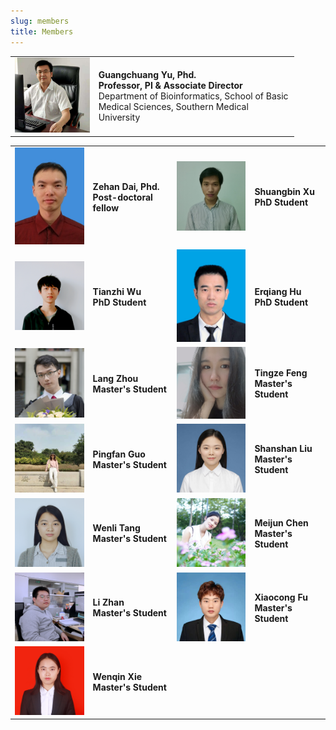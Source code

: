 ```yaml
---
slug: members
title: Members
---
```





<link rel="stylesheet" href="https://cdn.jsdelivr.net/gh/jpswalsh/academicons/css/academicons.min.css">

<table style="border:none; width:90%;">
   <tr style="border:none;"> 
    <td style="border:none;"><img src="/images/members/ygc.jpg" width='300px'></td>
    <td style="border:none;"><strong>Guangchuang Yu, Phd.<br>
        Professor, PI & Associate Director</strong><br>
        Department of Bioinformatics, School of Basic Medical Sciences, Southern Medical University<br>
        <a href="https://github.com/guangchuangyu/" aria-label="Github">
            <i class="fa fa-github fa-2x" aria-hidden="true"></i></a>
        <a href="https://twitter.com/guangchuangyu/" aria-label="Twitter">
            <i class="fa fa-twitter fa-2x" aria-hidden="true"></i></a>
        <a href="https://scholar.google.com/citations?user=DO5oG40AAAAJ&hl=en" aria-label="GoogleScholar">    
            <i class="ai ai-google-scholar ai-2x"></i></a>
        <a href="https://orcid.org/0000-0002-6485-8781" aria-label="Orcid">    
            <i class="ai ai-orcid ai-2x"></i></a>   
        <a href="https://pubmed.ncbi.nlm.nih.gov/?term=yu%2C%20guangchuang[Author]" aria-label="Pubmed">    
            <i class="ai ai-pubmed ai-2x"></i></a>                               
        <a href="/cv/ygc.html" aria-label="CV">    
            <i class="ai ai-cv ai-2x"></i></a>                
    </td>
  </tr> 
</table> 

<table style="border:none;">
<tr style="border:none;"> 
    <td style="border:none;"><img src="/images/members/dzh.png" width='150px'></td>
    <td style="border:none;"><strong>Zehan Dai, Phd.<br>
        Post-doctoral fellow</strong><br>
        <a href="https://github.com/ZehanDai" aria-label="Github">
            <i class="fa fa-github fa-2x" aria-hidden="true"></i></a>
    </td>
    <td style="border:none;"><img src="/images/members/xsb.jpg" width='150px'></td>
    <td style="border:none;"><strong>Shuangbin Xu<br>
        PhD Student</strong><br>
        <a href="https://github.com/xiangpin" aria-label="Github">
            <i class="fa fa-github fa-2x" aria-hidden="true"></i></a>
    </td>    
  </tr> 
<tr style="border:none;"> 
    <td style="border:none;"><img src="/images/members/wtz.jpg" width='150px'></td>
    <td style="border:none;"><strong>Tianzhi Wu<br>
        PhD Student</strong><br>
        <a href="https://github.com/timze216" aria-label="Github">
            <i class="fa fa-github fa-2x" aria-hidden="true"></i></a>
    </td>
    <td style="border:none;"><img src="/images/members/heq.jpg" width='150px'></td>
    <td style="border:none;"><strong>Erqiang Hu<br>
        PhD Student</strong><br>
        <a href="https://github.com/huerqiang" aria-label="Github">
            <i class="fa fa-github fa-2x" aria-hidden="true"></i></a>
        <a href="https://orcid.org/0000-0002-1798-7513" aria-label="Orcid">    
            <i class="ai ai-orcid ai-2x"></i></a> 
    </td>    
  </tr>
 <tr style="border:none;"> 
    <td style="border:none;"><img src="/images/members/zhoulang.jpg" width='150px'></td>
    <td style="border:none;"><strong>Lang Zhou<br>
        Master's Student</strong><br>
        <a href="https://github.com/nyzhoulang" aria-label="Github">
            <i class="fa fa-github fa-2x" aria-hidden="true"></i></a>
    </td>
    <td style="border:none;"><img src="/images/members/ftz.jpg" width='150px'></td>
    <td style="border:none;"><strong>Tingze Feng<br>
        Master's Student</strong><br>
        <a href="https://github.com/suqianzhi" aria-label="Github">
            <i class="fa fa-github fa-2x" aria-hidden="true"></i></a>
    </td>    
  </tr> 
 <tr style="border:none;"> 
    <td style="border:none;"><img src="/images/members/gpf.jpg" width='150px'></td>
    <td style="border:none;"><strong>Pingfan Guo<br>
        Master's Student</strong><br>
        <a href="https://github.com/qibaiqi" aria-label="Github">
            <i class="fa fa-github fa-2x" aria-hidden="true"></i></a>
    </td>
    <td style="border:none;"><img src="/images/members/lss.jpg" width='150px'></td>
    <td style="border:none;"><strong>Shanshan Liu<br>
        Master's Student</strong>
    </td>    
  </tr>
 <tr style="border:none;"> 
    <td style="border:none;"><img src="/images/members/twl.jpg" width='150px'></td>
    <td style="border:none;"><strong>Wenli Tang<br>
        Master's Student</strong><br>
        <a href="https://github.com/WENLITANG" aria-label="Github">
            <i class="fa fa-github fa-2x" aria-hidden="true"></i></a>
    </td>
    <td style="border:none;"><img src="/images/members/cmj.jpg" width='150px'></td>
    <td style="border:none;"><strong>Meijun Chen<br>
        Master's Student</strong><br>
        <a href="https://github.com/mjchen1996" aria-label="Github">
            <i class="fa fa-github fa-2x" aria-hidden="true"></i></a>
        <a href="https://www.researchgate.net/profile/Meijun-Chen?ev=hdr_xprf&_sg=Gt4OOeY8VUKHhTru1eAVc09MhVD51o2QS7RbR39ycXAHLU8B-ZxuLOa_t7YlhhswFtVAqy2iB1Wmn5Uz8YHwQrOA" aria-label="Researchgate">
            <i class="fab fa-researchgate" aria-hidden="true"></i></a>
    </td>    
  </tr>    
 <tr style="border:none;"> 
    <td style="border:none;"><img src="/images/members/zhanli.jpg" width='150px'></td>
    <td style="border:none;"><strong>Li Zhan<br>
        Master's Student</strong><br>
        <a href="https://github.com/Alee-Jen" aria-label="Github">
            <i class="fa fa-github fa-2x" aria-hidden="true"></i></a>
    </td>
    <td style="border:none;"><img src="/images/members/fxc.jpg" width='150px'></td>
    <td style="border:none;"><strong>Xiaocong Fu<br>
        Master's Student</strong>
    </td>    
  </tr> 
<tr style="border:none;"> 
    <td style="border:none;"><img src="/images/members/xwq.jpg" width='150px'></td>
    <td style="border:none;"><strong>Wenqin Xie<br>
        Master's Student</strong><br>
        <a href="https://github.com/Xie-Wenqin" aria-label="Github">
            <i class="fa fa-github fa-2x" aria-hidden="true"></i></a>
    </td>
    <td style="border:none;"><img src="" width='150px'></td>
    <td style="border:none;"><strong> <br></strong>
    </td>    
  </tr>    
</table> 


